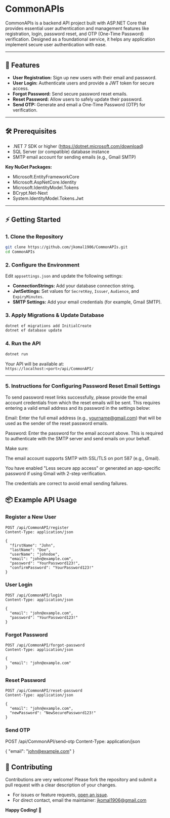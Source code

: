 # CommonAPIs

CommonAPIs is a backend API project built with ASP.NET Core that provides essential user authentication and management features like registration, login, password reset, and OTP (One-Time Password) verification. Designed as a foundational service, it helps any application implement secure user authentication with ease.

---

## 🚀 Features

- **User Registration:** Sign up new users with their email and password.
- **User Login:** Authenticate users and provide a JWT token for secure access.
- **Forgot Password:** Send secure password reset emails.
- **Reset Password:** Allow users to safely update their password.
- **Send OTP:** Generate and email a One-Time Password (OTP) for verification.

---

## 🛠 Prerequisites

- .NET 7 SDK or higher (https://dotnet.microsoft.com/download)
- SQL Server (or compatible) database instance
- SMTP email account for sending emails (e.g., Gmail SMTP)

**Key NuGet Packages:**
- Microsoft.EntityFrameworkCore
- Microsoft.AspNetCore.Identity
- Microsoft.IdentityModel.Tokens
- BCrypt.Net-Next
- System.IdentityModel.Tokens.Jwt

---

## ⚡️ Getting Started

### 1. Clone the Repository

```bash
git clone https://github.com/jkomal1906/CommonAPIs.git
cd CommonAPIs
```

### 2. Configure the Environment

Edit `appsettings.json` and update the following settings:

- **ConnectionStrings:** Add your database connection string.
- **JwtSettings:** Set values for `SecretKey`, `Issuer`, `Audience`, and `ExpiryMinutes`.
- **SMTP Settings:** Add your email credentials (for example, Gmail SMTP).

### 3. Apply Migrations & Update Database

```bash
dotnet ef migrations add InitialCreate
dotnet ef database update
```

### 4. Run the API

```bash
dotnet run
```

Your API will be available at:  
`https://localhost:<port>/api/CommonAPI/`

---

### 5. Instructions for Configuring Password Reset Email Settings
To send password reset links successfully, please provide the email account credentials from which the reset emails will be sent.
This requires entering a valid email address and its password in the settings below:

Email: Enter the full email address (e.g., yourname@gmail.com) that will be used as the sender of the reset password emails.

Password: Enter the password for the email account above. This is required to authenticate with the SMTP server and send emails on your behalf.

Make sure:

The email account supports SMTP with SSL/TLS on port 587 (e.g., Gmail).

You have enabled "Less secure app access" or generated an app-specific password if using Gmail with 2-step verification.

The credentials are correct to avoid email sending failures.





## 📦 Example API Usage

### Register a New User

```
POST /api/CommonAPI/register
Content-Type: application/json

{
  "firstName": "John",
  "lastName": "Doe",
  "userName": "johndoe",
  "email": "john@example.com",
  "password": "YourPassword123!",
  "confirmPassword": "YourPassword123!"
}
```

### User Login

```
POST /api/CommonAPI/login
Content-Type: application/json

{
  "email": "john@example.com",
  "password": "YourPassword123!"
}
```

### Forgot Password

```
POST /api/CommonAPI/forgot-password
Content-Type: application/json

{
  "email": "john@example.com"
}
```

### Reset Password

```
POST /api/CommonAPI/reset-password
Content-Type: application/json

{
  "email": "john@example.com",
  "newPassword": "NewSecurePassword123!"
}
```

### Send OTP

POST /api/CommonAPI/send-otp
Content-Type: application/json

{
  "email": "john@example.com"
}

## 🤝 Contributing

Contributions are very welcome! Please fork the repository and submit a pull request with a clear description of your changes.

- For issues or feature requests, [open an issue](https://github.com/jkomal1906/CommonAPIs/issues).
- For direct contact, email the maintainer: [jkomal1906@gmail.com](mailto:jkomal1906@gmail.com)


**Happy Coding! 🚀**
